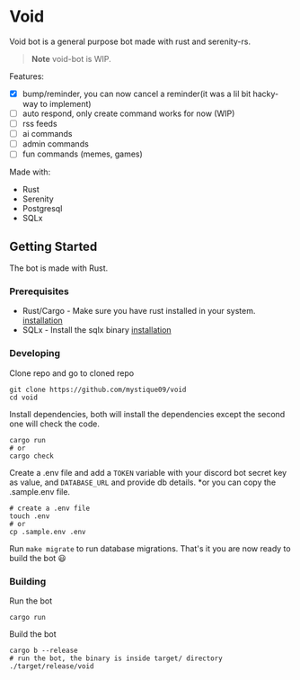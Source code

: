 # Void
Void bot is a general purpose bot made with rust and serenity-rs.

> **Note**
> void-bot is WIP.

Features:
- [x] bump/reminder, you can now cancel a reminder(it was a lil bit hacky-way to implement)
- [ ] auto respond, only create command works for now (WIP)
- [ ] rss feeds
- [ ] ai commands
- [ ] admin commands
- [ ] fun commands (memes, games)

Made with:
- Rust
- Serenity
- Postgresql
- SQLx

## Getting Started
The bot is made with Rust.

### Prerequisites
- Rust/Cargo - Make sure you have rust installed in your system. [installation](https://rust-lang.org/tools/install)
- SQLx - Install the sqlx binary [installation](https://github.com/launchbadge/sqlx#install)

### Developing
Clone repo and go to cloned repo
```
git clone https://github.com/mystique09/void
cd void
```

Install dependencies, both will install the dependencies except the second one will check the code.
```
cargo run
# or
cargo check
```

Create a .env file and add a `TOKEN` variable with your discord bot secret key as value, and `DATABASE_URL` and provide db details. *or you can copy the .sample.env file.
```
# create a .env file
touch .env
# or
cp .sample.env .env
```

Run `make migrate` to run database migrations.
That's it you are now ready to build the bot :smiley:

### Building
Run the bot
```
cargo run
```

Build the bot
```
cargo b --release
# run the bot, the binary is inside target/ directory
./target/release/void
```